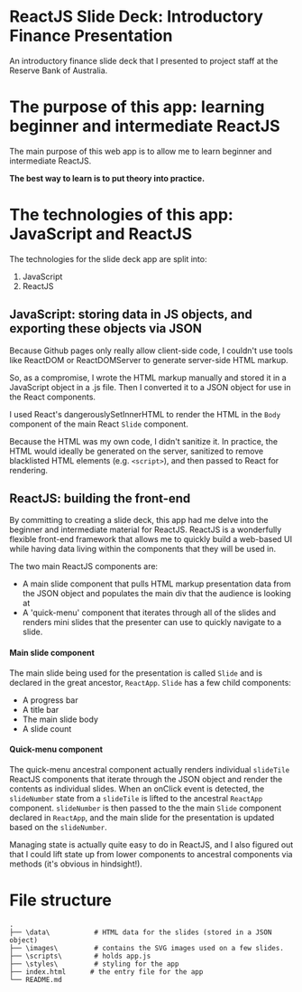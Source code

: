 # ReactJS Slide Deck: Introductory Finance Presentation
An introductory finance slide deck that I presented to project staff at the Reserve Bank of Australia.

# The purpose of this app: learning beginner and intermediate ReactJS
The main purpose of this web app is to allow me to learn beginner and intermediate ReactJS.

**The best way to learn is to put theory into practice.**

# The technologies of this app: JavaScript and ReactJS
The technologies for the slide deck app are split into:
1. JavaScript
2. ReactJS

## JavaScript: storing data in JS objects, and exporting these objects via JSON
Because Github pages only really allow client-side code, I couldn't use tools like ReactDOM or ReactDOMServer to generate server-side HTML markup.

So, as a compromise, I wrote the HTML markup manually and stored it in a JavaScript object in a .js file. Then I converted it to a JSON object for use in the React components.

I used React's dangerouslySetInnerHTML to render the HTML in the `Body` component of the main React `Slide` component.

Because the HTML was my own code, I didn't sanitize it. In practice, the HTML would ideally be generated on the server, sanitized to remove blacklisted HTML elements (e.g. `<script>`), and then passed to React for rendering.

## ReactJS: building the front-end
By committing to creating a slide deck, this app had me delve into the beginner and intermediate material for ReactJS. ReactJS is a wonderfully flexible front-end framework that allows me to quickly build a web-based UI while having data living within the components that they will be used in.

The two main ReactJS components are:
* A main slide component that pulls HTML markup presentation data from the JSON object and populates the main div that the audience is looking at
* A 'quick-menu' component that iterates through all of the slides and renders mini slides that the presenter can use to quickly navigate to a slide.

#### Main slide component
The main slide being used for the presentation is called `Slide` and is declared in the great ancestor, `ReactApp`. 
`Slide` has a few child components:
* A progress bar
* A title bar
* The main slide body
* A slide count

#### Quick-menu component
The quick-menu ancestral component actually renders individual `slideTile` ReactJS components that iterate through the JSON object and render the contents as individual slides.
When an onClick event is detected, the `slideNumber` state from a `slideTile` is lifted to the ancestral `ReactApp` component. `slideNumber` is then passed to the the main `Slide` component declared in `ReactApp`, and the main slide for the presentation is updated based on the `slideNumber`.

Managing state is actually quite easy to do in ReactJS, and I also figured out that I could lift state up from lower components to ancestral components via methods (it's obvious in hindsight!).

# File structure
    .                   
    ├── \data\           # HTML data for the slides (stored in a JSON object)
    ├── \images\         # contains the SVG images used on a few slides.
    ├── \scripts\        # holds app.js
    ├── \styles\         # styling for the app
    ├── index.html      # the entry file for the app
    └── README.md

